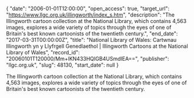 {
  "date": "2006-01-01T12:00:00", 
  "open_access": true, 
  "target_url": "https://www.llgc.org.uk/illingworth/index_s.htm", 
  "description": "The Illingworth cartoon collection at the National Library, which contains 4,563 images, explores a wide variety of topics through the eyes of one of Britain's best known cartoonists of the twentieth century.", 
  "end_date": "2017-03-31T00:00:00Z", 
  "title": "National Library of Wales: Cartwnau Illingworth yn y Llyfrgell Genedlaethol | Illingworth Cartoons at the National Library of Wales", 
  "record_id": "20060101T120000/Mm+lKN433HQIGB4USmdIEA==", 
  "publisher": "llgc.org.uk", 
  "slug": 48130, 
  "start_date": null
}

The Illingworth cartoon collection at the National Library, which contains 4,563 images, explores a wide variety of topics through the eyes of one of Britain's best known cartoonists of the twentieth century.